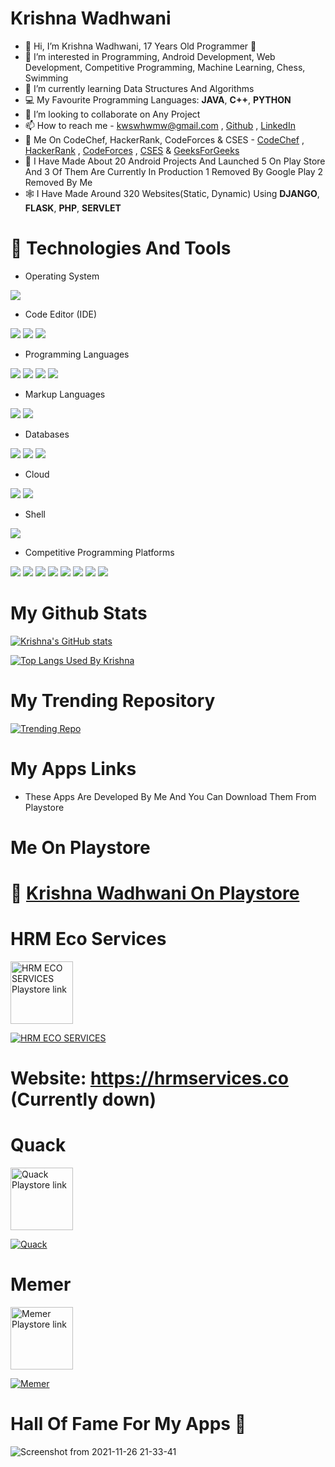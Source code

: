 # Krishna Wadhwani
- 👋 Hi, I’m Krishna Wadhwani, 17 Years Old Programmer 👦️
- 👀 I’m interested in Programming, Android Development, Web Development, Competitive Programming, Machine Learning, Chess, Swimming
- 🌱 I’m currently learning Data Structures And Algorithms
- 💻️ My Favourite Programming Languages: **JAVA**, **C++**, **PYTHON**
- 💞️ I’m looking to collaborate on Any Project
- 📫 How to reach me - kwswhwmw@gmail.com , [Github](https://github.com/KrishnaWadhwani/) , [LinkedIn](https://www.linkedin.com/in/krishna-wadhwani-1063b81ab/)
- 🌟️ Me On CodeChef, HackerRank, CodeForces & CSES - [CodeChef](https://www.codechef.com/users/iamtheone_kool) , [HackerRank](https://www.hackerrank.com/kwswhwmw) , [CodeForces](https://codeforces.com/profile/koolprogrammer) , [CSES](https://cses.fi/user/63692) & [GeeksForGeeks](https://auth.geeksforgeeks.org/user/kwswhwmw/practice/)
- 📱️ I Have Made About 20 Android Projects And Launched 5 On Play Store And 3 Of Them Are Currently In Production 1 Removed By Google Play 2 Removed By Me
- 🕸️ I Have Made Around 320 Websites(Static, Dynamic) Using **DJANGO**, **FLASK**, **PHP**, **SERVLET**

# 🔌️ Technologies And Tools
- Operating System

![](https://img.shields.io/badge/OS-Linux-informational?style=flat&logo=Linux&logoColor=white&color=f26990)
- Code Editor (IDE)

![](https://img.shields.io/badge/PrimaryEditor-VSCode-informational?style=flat&logo=visualstudiocode&logoColor=white&color=f26990)
![](https://img.shields.io/badge/SecondaryJavaEditor-IntelliJIDEA-informational?style=flat&logo=intellijidea&logoColor=white&color=f26990)
![](https://img.shields.io/badge/AndroidDevelopmentIDE-AndroidStudio-informational?style=flat&logo=androidstudio&logoColor=white&color=f26990)
- Programming Languages

![](https://img.shields.io/badge/PrimaryLanguage-Java-informational?style=flat&logo=Java&logoColor=white&color=f26990)
![](https://img.shields.io/badge/ProgrammingLanguage-Python-informational?style=flat&logo=python&logoColor=white&color=f26990)
![](https://img.shields.io/badge/ProgrammingLanguage-Javascript-informational?style=flat&logo=javascript&logoColor=white&color=f26990)
![](https://img.shields.io/badge/ProgrammingLanguage-PHP-informational?style=flat&logo=php&logoColor=white&color=f26990)
- Markup Languages

![](https://img.shields.io/badge/MarkupLanguage-HTML-informational?style=flat&logo=html&logoColor=white&color=f26990)
![](https://img.shields.io/badge/MarkupLanguage-XML-informational?style=flat&logo=xml&logoColor=white&color=f26990)
- Databases

![](https://img.shields.io/badge/DataBase-Firestore-informational?style=flat&logo=firestore&logoColor=white&color=f26990)
![](https://img.shields.io/badge/DataBase-SQL-informational?style=flat&logo=sql&logoColor=white&color=f26990)
![](https://img.shields.io/badge/DataBase-SQLite-informational?style=flat&logo=sqlite&logoColor=white&color=f26990)
- Cloud

![](https://img.shields.io/badge/Cloud-Linode-informational?style=flat&logo=linode&logoColor=white&color=f26990)
![](https://img.shields.io/badge/Cloud-DigitalOcean-informational?style=flat&logo=digitalocean&logoColor=white&color=f26990)
- Shell

![](https://img.shields.io/badge/Shell-Bash-informational?style=flat&logo=bash&logoColor=white&color=f26990)

- Competitive Programming Platforms

![](https://img.shields.io/badge/-Codechef-informational?style=flat&logo=codechef&logoColor=white&color=f26990)
![](https://img.shields.io/badge/-Codeforces-informational?style=flat&logo=codeforces&logoColor=white&color=f26990)
![](https://img.shields.io/badge/-Leetcode-informational?style=flat&logo=leetcode&logoColor=white&color=f26990)
![](https://img.shields.io/badge/-HackerRank-informational?style=flat&logo=hackerrank&logoColor=white&color=f26990)
![](https://img.shields.io/badge/-HackerEarth-informational?style=flat&logo=hackerearth&logoColor=white&color=f26990)
![](https://img.shields.io/badge/-InterviewBit-informational?style=flat&logo=interviewbit&logoColor=white&color=f26990)
![](https://img.shields.io/badge/-CSES-informational?style=flat&logo=cses&logoColor=white&color=f26990)
![](https://img.shields.io/badge/-GeeksForGeeks-informational?style=flat&logo=geeksforgeeks&logoColor=white&color=f26990)

# My Github Stats

[![Krishna's GitHub stats](https://github-readme-stats.vercel.app/api?username=KrishnaWadhwani&theme=dracula)](https://github.com/KrishnaWadhwani)

[![Top Langs Used By Krishna](https://github-readme-stats.vercel.app/api/top-langs/?username=KrishnaWadhwani&theme=dracula)](https://github.com/KrishnaWadhwani)

# My Trending Repository

[![Trending Repo](https://github-readme-stats.vercel.app/api/pin/?username=KrishnaWadhwani&repo=Memer&theme=dracula)](https://github.com/KrishnaWadhwani/Memer)

# My Apps Links

- These Apps Are Developed By Me And You Can Download Them From Playstore

# Me On Playstore

# 📱️ [Krishna Wadhwani On Playstore](https://play.google.com/store/apps/dev?id=7122659705581139681)

# HRM Eco Services

<a href="https://play.google.com/store/apps/details?id=com.eco.hrmecoservices">
<img alt="HRM ECO SERVICES Playstore link" height = 100 src="https://user-images.githubusercontent.com/61587047/124344330-07d50600-dbef-11eb-8efe-88bb170f49af.png">

[![HRM ECO SERVICES](https://github-readme-stats.vercel.app/api/pin/?username=KrishnaWadhwani&repo=HRM-Eco-Services&theme=dracula)](https://github.com/KrishnaWadhwani/HRM-Eco-Services)

# Website: https://hrmservices.co (Currently down)

# Quack 

<a href="https://play.google.com/store/apps/details?id=com.learning.quack">
<img alt="Quack Playstore link" height = 100 src="https://user-images.githubusercontent.com/61587047/124344330-07d50600-dbef-11eb-8efe-88bb170f49af.png">

[![Quack](https://github-readme-stats.vercel.app/api/pin/?username=KrishnaWadhwani&repo=Quack-Maths-Solver&theme=dracula)](https://github.com/KrishnaWadhwani/Quack-Maths-Solver)

# Memer
<a href="https://play.google.com/store/apps/details?id=com.memer">
<img alt="Memer Playstore link" height = 100 src="https://user-images.githubusercontent.com/61587047/124344330-07d50600-dbef-11eb-8efe-88bb170f49af.png">
  
[![Memer](https://github-readme-stats.vercel.app/api/pin/?username=KrishnaWadhwani&repo=Memer&theme=dracula)](https://github.com/KrishnaWadhwani/Memer)
  
# Hall Of Fame For My Apps 🏅️
  
![Screenshot from 2021-11-26 21-33-41](https://user-images.githubusercontent.com/61587047/143607133-be594a9d-d554-4cc0-a4fb-b96b94012b9a.png)

